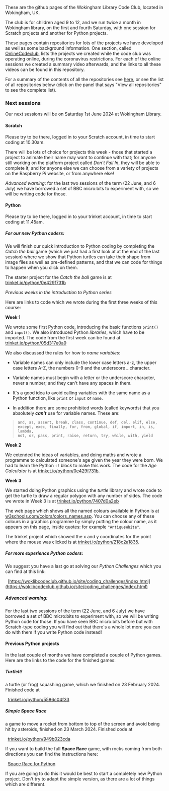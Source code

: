 <!--

**Here are some ideas to get you started:**

🙋‍♀️ A short introduction - what is your organization all about?
🌈 Contribution guidelines - how can the community get involved?
👩‍💻 Useful resources - where can the community find your docs? Is there anything else the community should know?
🍿 Fun facts - what does your team eat for breakfast?
🧙 Remember, you can do mighty things with the power of [Markdown](https://docs.github.com/github/writing-on-github/getting-started-with-writing-and-formatting-on-github/basic-writing-and-formatting-syntax)
-->
These are the github pages of the Wokingham Library Code Club, located in Wokingham, UK.

The club is for children aged 9 to 12, and we run twice a month in Wokingham library, on the first and fourth Saturday, with one session for Scratch projects and another for Python projects.

These pages contain repositories for lots of the projects we have developed as well as some background information. One section, called [OnlineCodeclub](https://github.com/WokLibCodeClub/OnlineCodeclub), lists the projects we created while the code club was operating online, during the coronavirus restrictions. For each of the online sessions we created a summary video afterwards, and the links to all these videos can be found in this repository.

For a summary of the contents of all the repositories see [here](https://github.com/WokLibCodeClub/woklibcodeclub.github.io), or see the list of all repositories below (click on the panel that says "View all repositories" to see the complete list).

### Next sessions

Our next sessions will be on Saturday 1st June 2024 at Wokingham Library.

#### Scratch

Please try to be there, logged in to your Scratch account, in time to start coding at 10.30am.

There will be lots of choice for projects this week - those that started a project to animate their name may want to continue with that; for anyone still working on the platform project called *Don't Fall In*, they will be able to complete it; and for anyone else we can choose from a variety of projects on the Raspberry Pi website, or from anywhere else!

*Advanced warning*: for the last two sessions of the term (22 June, and 6 July) we have borrowed a set of BBC micro:bits to experiment with, so we will be writing code for those.

#### Python

Please try to be there, logged in to your trinket account, in time to start coding at 11.45am.

##### For our new Python coders:

We will finish our quick introduction to Python coding by completing the *Catch the ball* game (which we just had a first look at at the end of the last session) where we show that Python turtles can take their shape from image files as well as pre-defined patterns, and that we can code for things to happen when you click on them.

The starter project for the *Catch the ball* game is at [trinket.io/python/0e429f731b](https://trinket.io/python/0e429f731b)

*Previous weeks in the introduction to Python series*

Here are links to code which we wrote during the first three weeks of this course:

**Week 1**

We wrote some first Python code, introducing the basic functions ```print()``` and ```input()```. We also introduced Python *libraries*, which have to be imported. The code from the first week can be found at [trinket.io/python/05d317e0a9](https://trinket.io/python/05d317e0a9)

We also discussed the rules for how to *name variables*:

- Variable names can only include the lower case letters a-z, the upper case letters A-Z, the numbers 0-9 and the underscore _ character.

- Variable names must begin with a letter or the underscore character, never a number; and they can't have any spaces in them.

- It's a good idea to avoid calling variables with the same name as a Python function, like <code>print</code> or <code>input</code> or <code>name</code>.

- In addition there are some prohibited words (called keywords) that you absolutely ***can't*** use for variable names. These are:

> <code>and, as, assert, break, class, continue, def, del, elif, else, except, exec, finally, for, from, global, if, import, in, is, lambda, not, or, pass, print, raise, return, try, while, with, yield</code>

**Week 2**

We extended the ideas of variables, and doing maths and wrote a programme to calculated someone's age given the year they were born. We had to learn the Python ```if``` block to make this work. The code for the *Age Calculator* is at [trinket.io/python/0e429f731b](https://trinket.io/python/0e429f731b).

**Week 3**

We started doing Python graphics using the *turtle* library and wrote code to get the turtle to draw a regular polygon with any number of sides. The code we wrote in Week 3 is at [trinket.io/python/7407d0a2eb](https://trinket.io/python/7407d0a2eb)

The web page which shows all the named colours available in Python is at [w3schools.com/colors/colors_names.asp](https://www.w3schools.com/colors/colors_names.asp). You can choose any of these colours in a graphics programme by simply putting the colour name, as it appears on this page, inside quotes: for example ```"AntiqueWhite"```.

The trinket project which showed the x and y coordinates for the point where the mouse was clicked is at [trinket.io/python/218c2a1835](https://trinket.io/python/218c2a1835).

##### For more experience Python coders:

We suggest you have a last go at solving our *Python Challenges* which you can find at this link:

&nbsp;&nbsp;[https://woklibcodeclub.github.io/site/coding_challenges/index.html](https://woklibcodeclub.github.io/site/coding_challenges/index.html)

##### *Advanced warning*:

For the last two sessions of the term (22 June, and 6 July) we have borrowed a set of BBC micro:bits to experiment with, so we will be writing Python code for those. If you have seen BBC micro:bits before but with Scratch-type coding you will find out that there's a whole lot more you can do with them if you write Python code instead!


#### Previous Python projects

In the last couple of months we have completed a couple of Python games. Here are the links to the code for the finished games:

##### TurtleIt!

a turtle (or frog) squashing game, which we finished on 23 February 2024. Finished code at

&nbsp;&nbsp;[trinket.io/python/5586c04f33](https://trinket.io/python/5586c04f33)

##### Simple Space Race

a game to move a rocket from bottom to top of the screen and avoid being hit by asteroids, finished on 23 March 2024. Finished code at

&nbsp;&nbsp;[trinket.io/python/949b023cda](https://trinket.io/python/949b023cda)

If you want to build the full **Space Race** game, with rocks coming from both directions you can find the instructions here:

&nbsp;&nbsp;[Space Race for Python](https://github.com/WokLibCodeClub/OnlineCodeclub/blob/master/space_race.md)

If you are going to do this it would be best to start a completely new Python project. Don't try to adapt the simple version, as there are a lot of things which are different.

